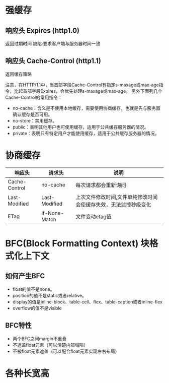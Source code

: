 # 强缓存 
## 响应头 Expires (http1.0)
返回过期时间 缺陷:要求客户端与服务器时间一致

## 响应头 Cache-Control (http1.1)
返回缓存策略

注意，在HTTP/1.1中，当首部字段Cache-Control有指定s-maxage或max-age指令，比起首部字段Expires，会优先处理s-maxage或max-age。
另外下面列几个Cache-Control的常用指令：
* no-cache：含义是不使用本地缓存，需要使用协商缓存，也就是先与服务器确认缓存是否可用。
* no-store：禁用缓存。
* public：表明其他用户也可使用缓存，适用于公共缓存服务器的情况。
* private：表明只有特定用户才能使用缓存，适用于公共缓存服务器的情况。

# 协商缓存



|  响应头   | 请求头  | 说明 |
|  ----  | ----  | ----  |
| Cache-Control  |no-cache| 每次请求都会重新询问 |
| Last-Modified  | Last-Modified | 上次文件修改时间,文件单纯修改时间会使缓存失效，无法监控秒级变化 |
| ETag  | If-None-Match | 文件变动etag值 |



# BFC(Block Formatting Context) 块格式化上下文  
## 如何产生BFC
* float的值不是none。
* position的值不是static或者relative。
* display的值是inline-block、table-cell、flex、table-caption或者inline-flex
* overflow的值不是visible

## BFC特性
* 两个BFC之间margin不重叠
* 不遮盖float元素（可以清楚内部塌陷）
* 不被float元素遮盖（可以配合float元素实现左右布局）


# 各种长宽高
